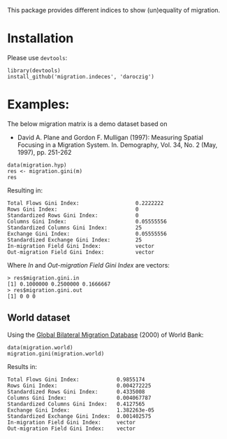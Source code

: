 This package provides different indices to show (un)equality of migration.

# Installation

Please use `devtools`:

```
library(devtools)
install_github('migration.indeces', 'daroczig')
```

# Examples:

The below migration matrix is a demo dataset based on

 * David A. Plane and Gordon F. Mulligan (1997): Measuring Spatial Focusing in a Migration System. In. Demography, Vol. 34, No. 2 (May, 1997), pp. 251-262

```
data(migration.hyp)
res <- migration.gini(m)
res
```

Resulting in:

```
Total Flows Gini Index:	                 0.2222222
Rows Gini Index:                         0
Standardized Rows Gini Index:            0
Columns Gini Index:                      0.05555556
Standardized Columns Gini Index:         25
Exchange Gini Index:                     0.05555556
Standardized Exchange Gini Index:        25
In-migration Field Gini Index:           vector
Out-migration Field Gini Index:          vector
```

Where *In* and *Out-migration Field Gini Index* are vectors:

```
> res$migration.gini.in
[1] 0.1000000 0.2500000 0.1666667
> res$migration.gini.out
[1] 0 0 0
```

## World dataset

Using the [Global Bilateral Migration Database](http://data.worldbank.org/data-catalog/global-bilateral-migration-database) (2000) of World Bank:

```
data(migration.world)
migration.gini(migration.world)
```

Results in:

```
Total Flows Gini Index:            0.9855174
Rows Gini Index:                   0.004272225
Standardized Rows Gini Index:      0.4335008
Columns Gini Index:                0.004067787
Standardized Columns Gini Index:   0.4127565
Exchange Gini Index:               1.382263e-05
Standardized Exchange Gini Index:  0.001402575
In-migration Field Gini Index:     vector
Out-migration Field Gini Index:    vector
```
